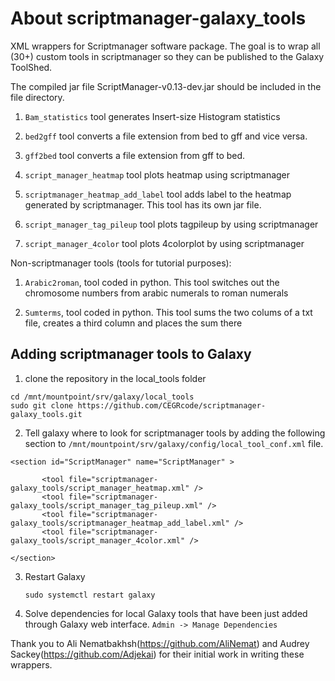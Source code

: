 <h1> About scriptmanager-galaxy_tools </h1>
XML wrappers for Scriptmanager software package. The goal is to wrap all (30+) custom tools in scriptmanager so they can be published to the Galaxy ToolShed.


The compiled jar file ScriptManager-v0.13-dev.jar should be included in the file directory. 


1. `Bam_statistics` tool generates Insert-size Histogram statistics


2. `bed2gff` tool converts a file extension from bed to gff and vice versa.


3. `gff2bed` tool converts a file extension from gff to bed.


4. `script_manager_heatmap` tool plots heatmap using scriptmanager


5. `scriptmanager_heatmap_add_label` tool adds label to the heatmap generated by scriptmanager. This tool has its own jar file.


6. `script_manager_tag_pileup` tool plots tagpileup by using scriptmanager


7. `script_manager_4color` tool plots 4colorplot by using scriptmanager


Non-scriptmanager tools (tools for tutorial purposes):

1. `Arabic2roman`, tool coded in python. This tool switches out the chromosome numbers from arabic numerals to roman numerals


2. `Sumterms`, tool coded in python. This tool sums the two colums of a txt file, creates a third column and places the sum there


<h2> Adding scriptmanager tools to Galaxy </h2>

1. clone the repository in the local_tools folder
```
cd /mnt/mountpoint/srv/galaxy/local_tools
sudo git clone https://github.com/CEGRcode/scriptmanager-galaxy_tools.git
```

2. Tell galaxy where to look for scriptmanager tools by adding the following section to `/mnt/mountpoint/srv/galaxy/config/local_tool_conf.xml` file.

```
<section id="ScriptManager" name="ScriptManager" > 

       <tool file="scriptmanager-galaxy_tools/script_manager_heatmap.xml" />
       <tool file="scriptmanager-galaxy_tools/script_manager_tag_pileup.xml" />
       <tool file="scriptmanager-galaxy_tools/scriptmanager_heatmap_add_label.xml" /> 
       <tool file="scriptmanager-galaxy_tools/script_manager_4color.xml" />
       
</section>
```

3. Restart Galaxy

    ```
    sudo systemctl restart galaxy
    ```
 
4. Solve dependencies for local Galaxy tools that have been just added through Galaxy web interface. `Admin -> Manage Dependencies`



Thank you to Ali Nematbakhsh(https://github.com/AliNemat) and Audrey Sackey(https://github.com/Adjekai) for their initial work in writing these wrappers.
